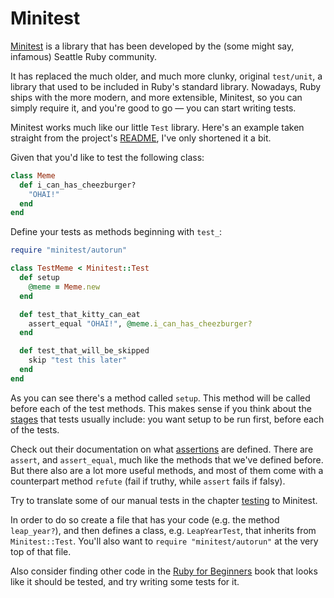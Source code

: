 # Minitest

[Minitest](https://github.com/seattlerb/minitest) is a library that has been
developed by the (some might say, infamous) Seattle Ruby community.

It has replaced the much older, and much more clunky, original `test/unit`, a
library that used to be included in Ruby's standard library. Nowadays, Ruby
ships with the more modern, and more extensible, Minitest, so you can simply
require it, and you're good to go — you can start writing tests.

Minitest works much like our little `Test` library. Here's an example taken
straight from the project's
[README](https://github.com/seattlerb/minitest#synopsis), I've only shortened it
a bit.

Given that you'd like to test the following class:

```ruby
class Meme
  def i_can_has_cheezburger?
    "OHAI!"
  end
end
```

Define your tests as methods beginning with `test_`:

```ruby
require "minitest/autorun"

class TestMeme < Minitest::Test
  def setup
    @meme = Meme.new
  end

  def test_that_kitty_can_eat
    assert_equal "OHAI!", @meme.i_can_has_cheezburger?
  end

  def test_that_will_be_skipped
    skip "test this later"
  end
end
```

As you can see there's a method called `setup`. This method will be called before each
of the test methods. This makes sense if you think about the [stages](/testing/stages.html)
that tests usually include: you want setup to be run first, before each of the
tests.

Check out their documentation on what [assertions](http://docs.seattlerb.org/minitest/Minitest/Assertions.html)
are defined. There are `assert`, and `assert_equal`, much like the methods
that we've defined before. But there also are a lot more useful methods, and
most of them come with a counterpart method `refute` (fail if truthy, while
`assert` fails if falsy).

Try to translate some of our manual tests in the chapter [testing](/testing.html)
to Minitest.

In order to do so create a file that has your code (e.g. the method `leap_year?`),
and then defines a class, e.g. `LeapYearTest`, that inherits from `Minitest::Test`.
You'll also want to `require "minitest/autorun"` at the very top of that file.

Also consider finding other code in the [Ruby for Beginners](http://ruby-for-beginners.rubymonstas.org/)
book that looks like it should be tested, and try writing some tests for it.

